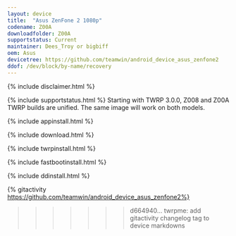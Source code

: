 ```yaml
---
layout: device
title:  "Asus ZenFone 2 1080p"
codename: Z00A
downloadfolder: Z00A
supportstatus: Current
maintainer: Dees_Troy or bigbiff
oem: Asus
devicetree: https://github.com/teamwin/android_device_asus_zenfone2
ddof: /dev/block/by-name/recovery
---
```


{% include disclaimer.html %}

{% include supportstatus.html %}
Starting with TWRP 3.0.0, Z008 and Z00A TWRP builds are unified. The same image will work on both models.

{% include appinstall.html %}

{% include download.html %}

{% include twrpinstall.html %}

{% include fastbootinstall.html %}

{% include ddinstall.html %}

{% gitactivity  https://github.com/teamwin/android_device_asus_zenfone2%}
>>>>>>> d664940... twrpme: add gitactivity changelog tag to device markdowns
